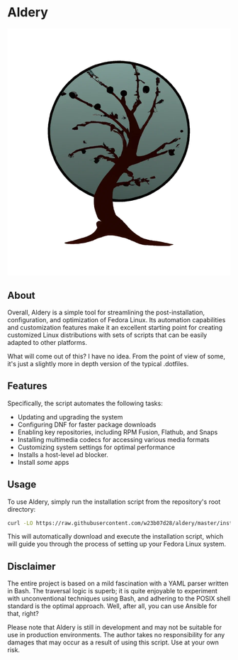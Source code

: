 # Aldery

![Logo](assets/logo.png)

## About

Overall, Aldery is a simple tool for streamlining the post-installation, configuration, and optimization of Fedora Linux. Its automation capabilities and customization features make it an excellent starting point for creating customized Linux distributions with sets of scripts that can be easily adapted to other platforms.

What will come out of this? I have no idea. From the point of view of some, it's just a slightly more in depth version of the typical .dotfiles.

## Features

Specifically, the script automates the following tasks:

* Updating and upgrading the system
* Configuring DNF for faster package downloads
* Enabling key repositories, including RPM Fusion, Flathub, and Snaps
* Installing multimedia codecs for accessing various media formats
* Customizing system settings for optimal performance
* Installs a host-level ad blocker.
* Install *some* apps

## Usage

To use Aldery, simply run the installation script from the repository's root directory:

```bash
curl -LO https://raw.githubusercontent.com/w23b07d28/aldery/master/install.sh && sh install.sh
```

This will automatically download and execute the installation script, which will guide you through the process of setting up your Fedora Linux system.

## Disclaimer

The entire project is based on a mild fascination with a YAML parser written in Bash. The traversal logic is superb; it is quite enjoyable to experiment with unconventional techniques using Bash, and adhering to the POSIX shell standard is the optimal approach. Well, after all, you can use Ansible for that, right?

Please note that Aldery is still in development and may not be suitable for use in production environments. The author takes no responsibility for any damages that may occur as a result of using this script. Use at your own risk.
